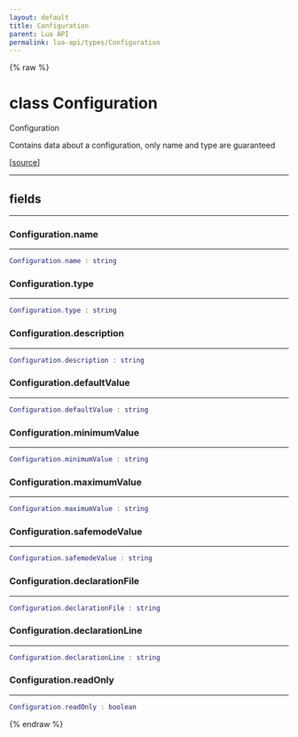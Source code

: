 ```yaml
---
layout: default
title: Configuration
parent: Lua API
permalink: lua-api/types/Configuration
---
```


{% raw %}

# class Configuration





Configuration

Contains data about a configuration, only name and type are guaranteed

[<a href="https://github.com/rhys-vdw/RecoilEngine/blob/39a0440f8b3d03a340a3db9cfeb2e589c3e7d595/rts/Lua/LuaUnsyncedRead.cpp#L4377-L4392" target="_blank">source</a>]







---



## fields
---

### Configuration.name
---
```lua
Configuration.name : string
```










### Configuration.type
---
```lua
Configuration.type : string
```










### Configuration.description
---
```lua
Configuration.description : string
```










### Configuration.defaultValue
---
```lua
Configuration.defaultValue : string
```










### Configuration.minimumValue
---
```lua
Configuration.minimumValue : string
```










### Configuration.maximumValue
---
```lua
Configuration.maximumValue : string
```










### Configuration.safemodeValue
---
```lua
Configuration.safemodeValue : string
```










### Configuration.declarationFile
---
```lua
Configuration.declarationFile : string
```










### Configuration.declarationLine
---
```lua
Configuration.declarationLine : string
```










### Configuration.readOnly
---
```lua
Configuration.readOnly : boolean
```












{% endraw %}